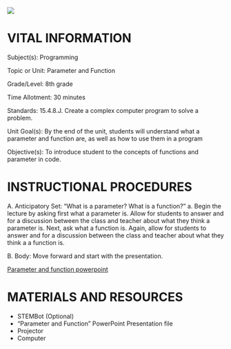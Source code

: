  <img src=https://github.com/BotDevLLC/BotDevCurriculum/blob/master/Pictures/Botdev.png>


# VITAL INFORMATION

Subject(s): 	Programming

Topic or Unit: Parameter and Function	

Grade/Level: 	8th grade

Time Allotment:	 30 minutes

Standards: 15.4.8.J. Create a complex computer program to solve a problem. 

Unit Goal(s):  	By the end of the unit, students will understand what a parameter and function are, as well as how to use them in a program

Objective(s):  To introduce student to the concepts of functions and parameter in code.     



# INSTRUCTIONAL PROCEDURES


A.	Anticipatory Set: “What is a parameter? What is a function?”
a.	Begin the lecture by asking first what a parameter is. Allow for students to answer and for a discussion between the class and teacher about what they think a parameter is. Next, ask what a function is. Again, allow for students to answer and for a discussion between the class and teacher about what they think a a function is.

B.	Body:  Move forward and start with the presentation. 

<a href="https://drive.google.com/drive/folders/1G4EWAjT57GOxxfZdoEh-NuxwVciLKbaI" target="_blank">Parameter and function powerpoint</a>
   

# MATERIALS AND RESOURCES

* STEMBot (Optional)
* “Parameter and Function” PowerPoint Presentation file
* Projector
* Computer

